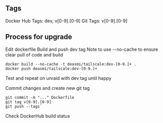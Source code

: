 Tags
----

Docker Hub Tags: dev, v[0-9].[0-9]
Git Tags: v[0-9].[0-9]

Process for upgrade
-------------------

Edit dockerfile
Build and push dev tag
Note to use --no-cache to ensure clear pull of code and build

~~~
docker build --no-cache -t deasmi/tailscale:dev-[0-9.]+ .
docker push deasmi/tailscale:dev-[0-9.]+
~~~

Test and repeat on unraid with dev tag until happy

Commit changes and create new git tag
~~~
git commit -m "..." Dockerfile
git tag v[0-9].[0-9]
git push --tags`
~~~

Check DockerHub build status

